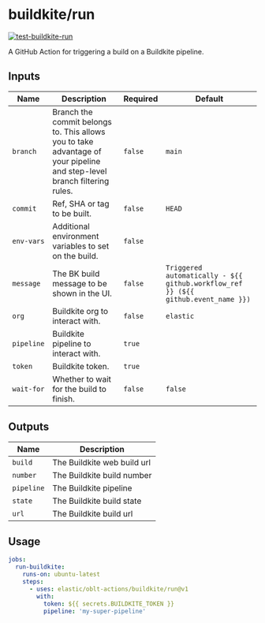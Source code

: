 # <!--name-->buildkite/run<!--/name-->

[![test-buildkite-run](https://github.com/elastic/oblt-actions/actions/workflows/test-buildkite-run.yml/badge.svg?branch=main)](https://github.com/elastic/oblt-actions/actions/workflows/test-buildkite-run.yml)

<!--description-->
A GitHub Action for triggering a build on a Buildkite pipeline.
<!--/description-->

## Inputs

<!--inputs-->
| Name       | Description                                                                                                             | Required | Default                                                                           |
|------------|-------------------------------------------------------------------------------------------------------------------------|----------|-----------------------------------------------------------------------------------|
| `branch`   | Branch the commit belongs to. This allows you to take advantage of your pipeline and step-level branch filtering rules. | `false`  | `main`                                                                            |
| `commit`   | Ref, SHA or tag to be built.                                                                                            | `false`  | `HEAD`                                                                            |
| `env-vars` | Additional environment variables to set on the build.                                                                   | `false`  | ` `                                                                               |
| `message`  | The BK build message to be shown in the UI.                                                                             | `false`  | `Triggered automatically - ${{ github.workflow_ref }} (${{ github.event_name }})` |
| `org`      | Buildkite org to interact with.                                                                                         | `false`  | `elastic`                                                                         |
| `pipeline` | Buildkite pipeline to interact with.                                                                                    | `true`   | ` `                                                                               |
| `token`    | Buildkite token.                                                                                                        | `true`   | ` `                                                                               |
| `wait-for` | Whether to wait for the build to finish.                                                                                | `false`  | `false`                                                                           |
<!--/inputs-->

## Outputs

<!--outputs-->
| Name       | Description                 |
|------------|-----------------------------|
| `build`    | The Buildkite web build url |
| `number`   | The Buildkite build number  |
| `pipeline` | The Buildkite pipeline      |
| `state`    | The Buildkite build state   |
| `url`      | The Buildkite build url     |
<!--/outputs-->

## Usage
<!--usage action="elastic/oblt-actions/buildkite/run" version="env:VERSION"-->
```yaml
jobs:
  run-buildkite:
    runs-on: ubuntu-latest
    steps:
      - uses: elastic/oblt-actions/buildkite/run@v1
        with:
          token: ${{ secrets.BUILDKITE_TOKEN }}
          pipeline: 'my-super-pipeline'
```
<!--/usage-->
